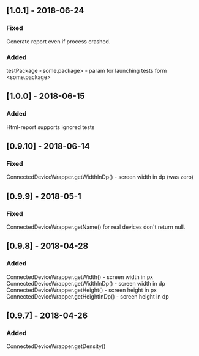 ## [1.0.1] - 2018-06-24
### Fixed
Generate report even if process crashed.

### Added
testPackage <some.package> - param for launching tests form <some.package>

## [1.0.0] - 2018-06-15
### Added
Html-report supports ignored tests

## [0.9.10] - 2018-06-14
### Fixed
ConnectedDeviceWrapper.getWidthInDp() - screen width in dp (was zero)

## [0.9.9] - 2018-05-1
### Fixed
ConnectedDeviceWrapper.getName() for real devices don't return null.


## [0.9.8] - 2018-04-28

### Added
ConnectedDeviceWrapper.getWidth() - screen width in px
ConnectedDeviceWrapper.getWidthInDp() - screen width in dp
ConnectedDeviceWrapper.getHeight() - screen height in px
ConnectedDeviceWrapper.getHeightInDp() - screen height in dp


## [0.9.7] - 2018-04-26

### Added
ConnectedDeviceWrapper.getDensity()
